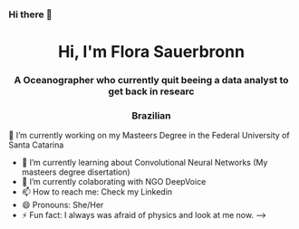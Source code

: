 ### Hi there 👋
<h1 align="center">Hi, I'm Flora Sauerbronn</h1>
<h3 align="center">A Oceanographer who currently quit beeing a data analyst to get back in researc</h3>
<h3 align="center"> Brazilian</h3>



 🔭 I’m currently working on my Masteers Degree in the Federal University of Santa Catarina
- 🌱 I’m currently learning about Convolutional Neural Networks (My masteers degree disertation)
- 👯 I’m currently colaborating with NGO DeepVoice
- 📫 How to reach me: Check my Linkedin
- 😄 Pronouns: She/Her
- ⚡ Fun fact: I always was afraid of physics and look at me now.
-->

